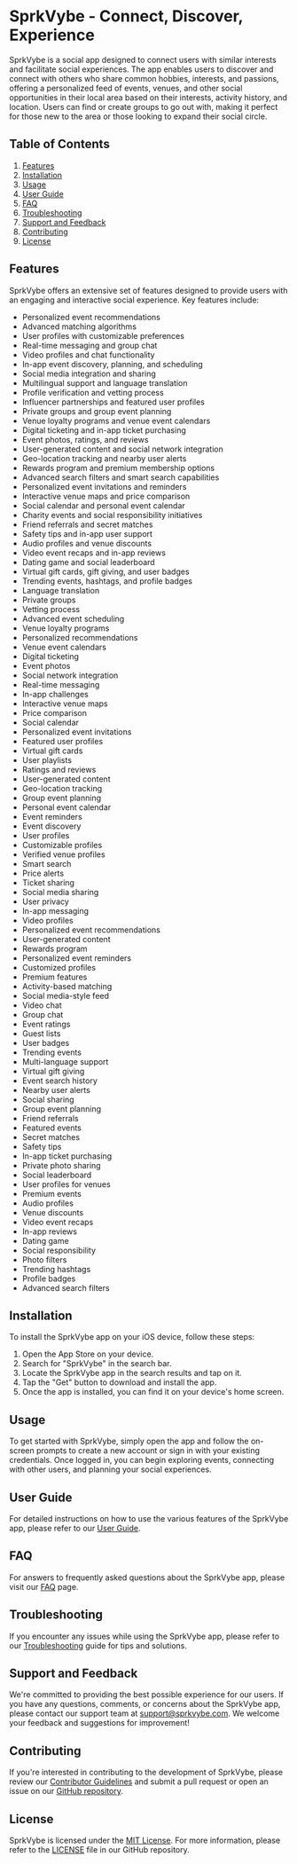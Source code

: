 # SprkVybe - Connect, Discover, Experience

SprkVybe is a social app designed to connect users with similar interests and facilitate social experiences. The app enables users to discover and connect with others who share common hobbies, interests, and passions, offering a personalized feed of events, venues, and other social opportunities in their local area based on their interests, activity history, and location. Users can find or create groups to go out with, making it perfect for those new to the area or those looking to expand their social circle.

## Table of Contents

1. [Features](#features)
2. [Installation](#installation)
3. [Usage](#usage)
4. [User Guide](#user-guide)
5. [FAQ](#faq)
6. [Troubleshooting](#troubleshooting)
7. [Support and Feedback](#support-and-feedback)
8. [Contributing](#contributing)
9. [License](#license)

## Features

SprkVybe offers an extensive set of features designed to provide users with an engaging and interactive social experience. Key features include:

- Personalized event recommendations
- Advanced matching algorithms
- User profiles with customizable preferences
- Real-time messaging and group chat
- Video profiles and chat functionality
- In-app event discovery, planning, and scheduling
- Social media integration and sharing
- Multilingual support and language translation
- Profile verification and vetting process
- Influencer partnerships and featured user profiles
- Private groups and group event planning
- Venue loyalty programs and venue event calendars
- Digital ticketing and in-app ticket purchasing
- Event photos, ratings, and reviews
- User-generated content and social network integration
- Geo-location tracking and nearby user alerts
- Rewards program and premium membership options
- Advanced search filters and smart search capabilities
- Personalized event invitations and reminders
- Interactive venue maps and price comparison
- Social calendar and personal event calendar
- Charity events and social responsibility initiatives
- Friend referrals and secret matches
- Safety tips and in-app user support
- Audio profiles and venue discounts
- Video event recaps and in-app reviews
- Dating game and social leaderboard
- Virtual gift cards, gift giving, and user badges
- Trending events, hashtags, and profile badges
- Language translation
- Private groups
- Vetting process
- Advanced event scheduling
- Venue loyalty programs
- Personalized recommendations
- Venue event calendars
- Digital ticketing
- Event photos
- Social network integration
- Real-time messaging
- In-app challenges
- Interactive venue maps
- Price comparison
- Social calendar
- Personalized event invitations
- Featured user profiles
- Virtual gift cards
- User playlists
- Ratings and reviews
- User-generated content
- Geo-location tracking
- Group event planning
- Personal event calendar
- Event reminders
- Event discovery
- User profiles
- Customizable profiles
- Verified venue profiles
- Smart search
- Price alerts
- Ticket sharing
- Social media sharing
- User privacy
- In-app messaging
- Video profiles
- Personalized event recommendations
- User-generated content
- Rewards program
- Personalized event reminders
- Customized profiles
- Premium features
- Activity-based matching
- Social media-style feed
- Video chat
- Group chat
- Event ratings
- Guest lists
- User badges
- Trending events
- Multi-language support
- Virtual gift giving
- Event search history
- Nearby user alerts
- Social sharing
- Group event planning
- Friend referrals
- Featured events
- Secret matches
- Safety tips
- In-app ticket purchasing
- Private photo sharing
- Social leaderboard
- User profiles for venues
- Premium events
- Audio profiles
- Venue discounts
- Video event recaps
- In-app reviews
- Dating game
- Social responsibility
- Photo filters
- Trending hashtags
- Profile badges
- Advanced search filters


## Installation

To install the SprkVybe app on your iOS device, follow these steps:

1. Open the App Store on your device.
2. Search for "SprkVybe" in the search bar.
3. Locate the SprkVybe app in the search results and tap on it.
4. Tap the "Get" button to download and install the app.
5. Once the app is installed, you can find it on your device's home screen.

## Usage

To get started with SprkVybe, simply open the app and follow the on-screen prompts to create a new account or sign in with your existing credentials. Once logged in, you can begin exploring events, connecting with other users, and planning your social experiences.

## User Guide

For detailed instructions on how to use the various features of the SprkVybe app, please refer to our [User Guide](link-to-user-guide).

## FAQ

For answers to frequently asked questions about the SprkVybe app, please visit our [FAQ](link-to-faq) page.

## Troubleshooting

If you encounter any issues while using the SprkVybe app, please refer to our [Troubleshooting](link-to-troubleshooting) guide for tips and solutions.

## Support and Feedback

We're committed to providing the best possible experience for our users. If you have any questions, comments, or concerns about the SprkVybe app, please contact our support team at [support@sprkvybe.com](mailto:support@sprkvybe.com). We welcome your feedback and suggestions for improvement!

## Contributing

If you're interested in contributing to the development of SprkVybe, please review our [Contributor Guidelines](link-to-contributor-guidelines) and submit a pull request or open an issue on our [GitHub repository](link-to-github-repo).

## License

SprkVybe is licensed under the [MIT License](link-to-license). For more information, please refer to the [LICENSE](link-to-license-file) file in our GitHub repository.
